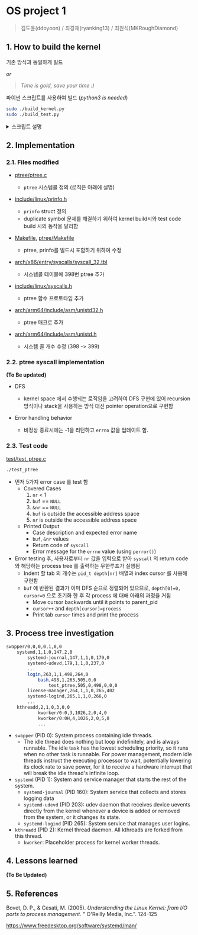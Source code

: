# OS project 1

> 김도윤(ddoyoon) / 최경재(ryanking13) / 최원석(MKRoughDiamond)

## 1. How to build the kernel

기존 방식과 동일하게 빌드

_or_

> _Time is gold, save your time :)_

파이썬 스크립트를 사용하여 빌드 (_python3 is needed_)

```sh
sudo ./build_kernel.py
sudo ./build_test.py
```

<details><summary>스크립트 설명</summary>
<p>

### build_kernel.py

```sh
# build kernel / generate boot image / flash SD card

usage: build_kernel.py [-h] [-v] [-e] [--no-flash] [--device DEVICE]

optional arguments:
  -h, --help       show this help message and exit
  -v, --verbose    print all messages while building kernel
  -e, --eject      eject usb drive after build is complete
  --no-flash       do not flash kernel to USB, just build and exit
  --device DEVICE  force device path (e.g. /dev/sdb), use this argument if
                   device is not automatically detected

# Example

sudo ./build_kernel.py             # build & flash
sudo ./build_kernel.py --no-flash  # build only
```

### bulid_test.py

```sh
# build test files(test/*.c) / upload it to SD card
usage: build_test.py [-h] [-v] [-e] [--no-copy] [--device DEVICE]

optional arguments:
  -h, --help       show this help message and exit
  -v, --verbose    print all messages while building kernel
  -e, --eject      eject usb drive after build is complete
  --no-copy        do not move test binaries to USB, just build and exit
  --device DEVICE  force device path (e.g. /dev/sdb), use this argument if
                   device is not automatically detected

# Example

sudo ./build_test.py            # build & upload
sudo ./build_test.py --no-copy  # build only
sudo ./build_test.py --eject    # eject sdcard after upload
```

</p>
</details>

## 2. Implementation

### 2.1. Files modified

- [ptree/ptree.c](./ptree/ptree.c)
  - `ptree` 시스템콜 정의 (로직은 아래에 설명)
- [include/linux/prinfo.h](./include/linux/prinfo.h)
  - `prinfo` struct 정의
  - duplicate symbol 문제를 해결하기 위하여 kernel build시와 test code build 시의 동작을 달리함
- [Makefile](./Makefile), [ptree/Makefile](./ptree/Makefile)
  - ptree, prinfo를 빌드시 포함하기 위하여 수정

- [arch/x86/entry/syscalls/syscall_32.tbl](./arch/x86/entry/syscalls/syscall_32.tbl)
  - 시스템콜 테이블에 398번 ptree 추가

- [include/linux/syscalls.h](./include/linux/syscalls.h)
  - ptree 함수 프로토타입 추가

- [arch/arm64/include/asm/unistd32.h](./arch/arm64/include/asm/unistd32.h)
  - ptree 매크로 추가

- [arch/arm64/include/asm/unistd.h](./arch/arm64/include/asm/unistd.h)
  - 시스템 콜 개수 수정 (398 -> 399)

### 2.2. ptree syscall implementation

__(To Be updated)__

- DFS
  - kernel space 에서 수행되는 로직임을 고려하여 DFS 구현에 있어 recursion 방식이나 stack을 사용하는 방식 대신 pointer operation으로 구현함

- Error handling behavior
  - 비정상 종료시에는 -1을 리턴하고 `errno` 값을 업데이트 함.

### 2.3. Test code


[test/test_ptree.c](./test/ptree.c)

```sh
./test_ptree
```
- 먼저 5가지 error case 를 test 함
  - Covered Cases
    1. `nr` < 1
    2. `buf` == `NULL`
    3. `&nr` == `NULL`
    4. `buf` is outside the accessible address space
    5. `nr` is outside the accessible address space
  - Printed Output
    - Case description and expected error name
    - `buf`, `&nr` values
    - Return code of `syscall`
    - Error message for the `errno` value (using `perror()`)
- Error testing 후, 사용자로부터 `nr` 값을 입력으로 받아 `syscall` 의 return code 와 해당하는 process tree 를 출력하는 무한루프가 실행됨
  - Indent 할 tab 의 개수는 `pid_t depth[nr]` 배열과 index cursor 를 사용해 구현함
  - `buf` 에 반환된 결과가 이미 DFS 순으로 정렬되어 있으므로, `depth[0]=0, cursor=0` 으로 초기화 한 후 각 process 에 대해 아래의 과정을 거침
    - Move cursor backwards until it points to parent_pid
    - `cursor++` and `depth[cursor]=process`
    - Print tab `cursor` times and print the process

## 3. Process tree investigation
```sh
swapper/0,0,0,0,1,0,0
    systemd,1,1,0,147,2,0
        systemd-journal,147,1,1,0,179,0
        systemd-udevd,179,1,1,0,237,0
        ...
        login,263,1,1,498,264,0
            bash,498,1,263,505,0,0
                test_ptree,505,0,498,0,0,0
        license-manager,264,1,1,0,265,402
        systemd-logind,265,1,1,0,266,0
        ...
    kthreadd,2,1,0,3,0,0
            kworker/0:0,3,1026,2,0,4,0
            kworker/0:0H,4,1026,2,0,5,0
            ...
```
- `swapper` (PID 0): System process containing idle threads.
  - The idle thread does nothing but loop indefinitely, and is always runnable. The idle task has the lowest scheduling priority, so it runs when no other task is runnable. For power management, modern idle threads instruct the executing processor to wait, potentially lowering its clock rate to save power, for it to receive a hardware interrupt that will break the idle thread's infinite loop.
- `systemd` (PID 1): System and service manager that starts the rest of the system.
  - `systemd-journal` (PID 160): System service that collects and stores logging data
  - `systemd-udevd` (PID 203): udev daemon that receives device uevents directly from the kernel whenever a device is added or removed from the system, or it changes its state.
  - `systemd-logind` (PID 265): System service that manages user logins.
- `kthreadd` (PID 2): Kernel thread daemon. All kthreads are forked from this thread.
  - `kworker`: Placeholder process for kernel worker threads.

## 4. Lessons learned

__(To Be Updated)__

## 5. References
Bovet, D. P., & Cesati, M. (2005). _Understanding the Linux Kernel: from I/O ports to process management._ " O'Reilly Media, Inc.". 124-125

https://www.freedesktop.org/software/systemd/man/